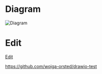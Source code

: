 # Diagram
![Diagram](http://jgraph.github.io/drawio-github/test.png)

# Edit
<a href="http://jgraph.github.io/drawio-github/edit-diagram.html?repo=drawio-test&path=test.png" target="_blank">Edit</a> 


https://github.com/wojga-orsted/drawio-test